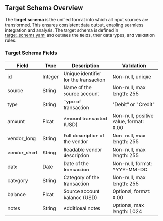 ## Target Schema Overview

The **target schema** is the unified format into which all input sources are transformed. This ensures consistent data output, enabling seamless integration and analysis. The target schema is defined in [target_schema.yaml](config/target_schema.yaml) and outlines the fields, their data types, and validation rules.

### Target Schema Fields

| Field        | Type    | Description                             | Validation               |
|--------------|---------|-----------------------------------------|--------------------------|
| id           | Integer | Unique identifier for the transaction   | Non-null, unique         |
| source       | String  | Name of the source account              | Non-null, max length: 255|
| type         | String  | Type of transaction                     | "Debit" or "Credit"      |
| amount       | Float   | Amount transacted (USD)                 | Non-null, positive value, format: 0.00|
| vendor_long  | String  | Full description of the vendor          | Non-null, max length: 255|
| vendor_short | String  | Readable vendor description             | Non-null, max length: 255|
| date         | Date    | Date of the transaction                 | Non-null, format: YYYY-MM-DD|
| category     | String  | Category of the transaction             | Non-null, max length: 255|
| balance      | Float   | Source account balance (USD)            | Optional, format: 0.00   |
| notes        | String  | Additional notes                        | Optional, max length: 1024|